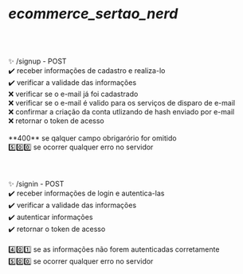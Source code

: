 # ***ecommerce_sertao_nerd***
<br>
</br>
</br>
✨ /signup - POST</br>
✔️ receber informações de cadastro e realiza-lo</br>
✔️ verificar a validade das informações</br>
❌ verificar se o e-mail já foi cadastrado</br>
❌ verificar se o e-mail é valido para os serviços de disparo de e-mail</br>
❌ confirmar a criação da conta utlizando de hash enviado por e-mail</br>
❌ retornar o token de acesso</br>
</br>
**400** se qalquer campo obrigarório for omitido</br>
5️⃣0️⃣0️⃣ se ocorrer qualquer erro no servidor</br>
<br>
</br>
</br>
✨ /signin - POST</br>
✔️ receber informações de login e autentica-las</br>
✔️ verificar a validade das informações</br>
✔️ autenticar informações</br>
✔️ retornar o token de acesso</br>
</br>
4️⃣0️⃣1️⃣ se as informações não forem autenticadas corretamente</br>
5️⃣0️⃣0️⃣ se ocorrer qualquer erro no servidor</br>
